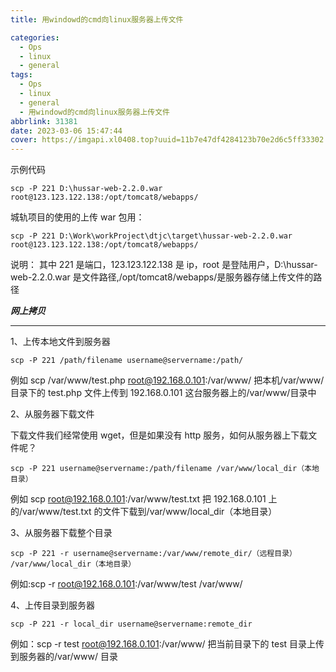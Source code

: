 ```yaml
---
title: 用windowd的cmd向linux服务器上传文件

categories:
  - Ops
  - linux
  - general
tags:
  - Ops
  - linux
  - general
  - 用windowd的cmd向linux服务器上传文件
abbrlink: 31381
date: 2023-03-06 15:47:44
cover: https://imgapi.xl0408.top?uuid=11b7e47df4284123b70e2d6c5ff33302
---
```


示例代码

```shell
scp -P 221 D:\hussar-web-2.2.0.war root@123.123.122.138:/opt/tomcat8/webapps/
```

城轨项目的使用的上传 war 包用：

```shell
scp -P 221 D:\Work\workProject\dtjc\target\hussar-web-2.2.0.war root@123.123.122.138:/opt/tomcat8/webapps/
```

说明：
其中 221 是端口，123.123.122.138 是 ip，root 是登陆用户，D:\hussar-web-2.2.0.war 是文件路径,/opt/tomcat8/webapps/是服务器存储上传文件的路径

_**网上拷贝**_

---

1、上传本地文件到服务器

```shell
scp -P 221 /path/filename username@servername:/path/
```

例如 scp /var/www/test.php root@192.168.0.101:/var/www/ 把本机/var/www/目录下的 test.php 文件上传到 192.168.0.101 这台服务器上的/var/www/目录中

2、从服务器下载文件

下载文件我们经常使用 wget，但是如果没有 http 服务，如何从服务器上下载文件呢？

```shell
scp -P 221 username@servername:/path/filename /var/www/local_dir（本地目录）
```

例如 scp root@192.168.0.101:/var/www/test.txt 把 192.168.0.101 上的/var/www/test.txt 的文件下载到/var/www/local_dir（本地目录）

3、从服务器下载整个目录

```shell
scp -P 221 -r username@servername:/var/www/remote_dir/（远程目录） /var/www/local_dir（本地目录）
```

例如:scp -r root@192.168.0.101:/var/www/test /var/www/

4、上传目录到服务器

```shell
scp -P 221 -r local_dir username@servername:remote_dir
```

例如：scp -r test root@192.168.0.101:/var/www/ 把当前目录下的 test 目录上传到服务器的/var/www/ 目录